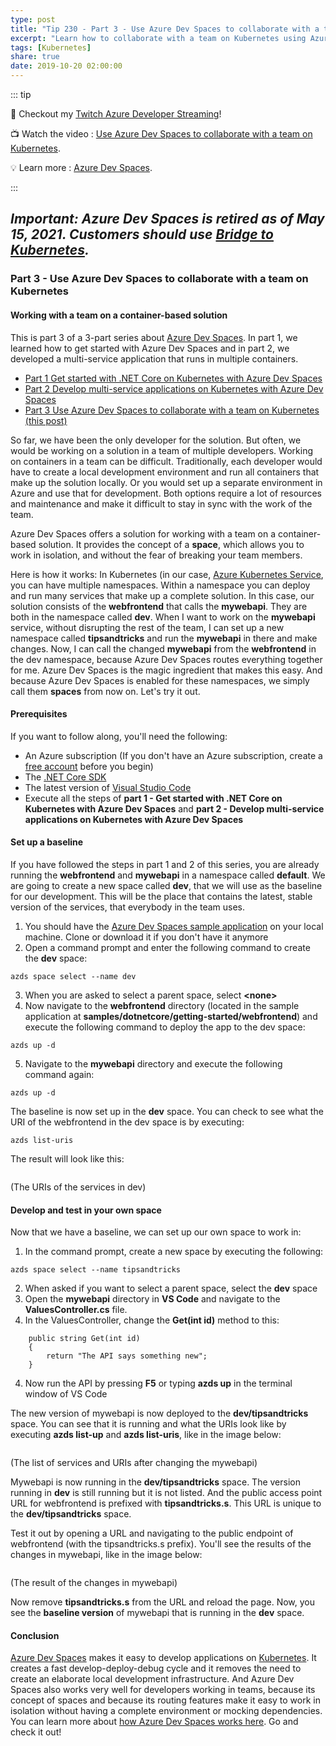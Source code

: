 ```yaml
---
type: post
title: "Tip 230 - Part 3 - Use Azure Dev Spaces to collaborate with a team on Kubernetes"
excerpt: "Learn how to collaborate with a team on Kubernetes using Azure Dev Spaces"
tags: [Kubernetes]
share: true
date: 2019-10-20 02:00:00
---
```


::: tip

:unicorn: Checkout my [Twitch Azure Developer Streaming](https://twitch.tv/mbcrump?WT.mc_id=azure-azuredevtips-azureappsdev)!

:tv: Watch the video : [Use Azure Dev Spaces to collaborate with a team on Kubernetes](https://www.youtube.com/watch?v=brhxU_kt2HI&list=PLLasX02E8BPCNCK8Thcxu-Y-XcBUbhFWC&index=2&t=101s).

:bulb: Learn more : [Azure Dev Spaces](https://docs.microsoft.com/azure/dev-spaces/about?WT.mc_id=docs-azuredevtips-azureappsdev).

:::

## *Important: Azure Dev Spaces is retired as of May 15, 2021. Customers should use [Bridge to Kubernetes](https://docs.microsoft.com/en-us/visualstudio/containers/overview-bridge-to-kubernetes?view=vs-2019).*

### Part 3 - Use Azure Dev Spaces to collaborate with a team on Kubernetes

#### Working with a team on a container-based solution
This is part 3 of a 3-part series about [Azure Dev Spaces](https://docs.microsoft.com/azure/dev-spaces/about?WT.mc_id=docs-azuredevtips-azureappsdev). In part 1, we learned how to get started with Azure Dev Spaces and in part 2, we developed a multi-service application that runs in multiple containers.

* [Part 1 Get started with .NET Core on Kubernetes with Azure Dev Spaces](https://microsoft.github.io/AzureTipsAndTricks/blog/tip228.html)
* [Part 2 Develop multi-service applications on Kubernetes with Azure Dev Spaces](https://microsoft.github.io/AzureTipsAndTricks/blog/tip229.html)
* [Part 3 Use Azure Dev Spaces to collaborate with a team on Kubernetes (this post)](https://microsoft.github.io/AzureTipsAndTricks/blog/tip230.html)

So far, we have been the only developer for the solution. But often, we would be working on a solution in a team of multiple developers. Working on containers in a team can be difficult. Traditionally, each developer would have to create a local development environment and run all containers that make up the solution locally. Or you would set up a separate environment in Azure and use that for development. Both options require a lot of resources and maintenance and make it difficult to stay in sync with the work of the team.

Azure Dev Spaces offers a solution for working with a team on a container-based solution. It provides the concept of a **space**, which allows you to work in isolation, and without the fear of breaking your team members.

Here is how it works: In Kubernetes (in our case, [Azure Kubernetes Service](https://azure.microsoft.com/services/kubernetes-service/?WT.mc_id=azure-azuredevtips-azureappsdev), you can have multiple namespaces. Within a namespace you can deploy and run many services that make up a complete solution. In this case, our solution consists of the **webfrontend** that calls the **mywebapi**. They are both in the namespace called **dev**. When I want to work on the **mywebapi** service, without disrupting the rest of the team, I can set up a new namespace called **tipsandtricks** and run the **mywebapi** in there and make changes. Now, I can call the changed **mywebapi** from the **webfrontend** in the dev namespace, because Azure Dev Spaces routes everything together for me. Azure Dev Spaces is the magic ingredient that makes this easy. And because Azure Dev Spaces is enabled for these namespaces, we simply call them **spaces** from now on. Let's try it out.

#### Prerequisites
If you want to follow along, you'll need the following:
* An Azure subscription (If you don't have an Azure subscription, create a [free account](https://azure.microsoft.com/free/?WT.mc_id=azure-azuredevtips-azureappsdev) before you begin)
* The [.NET Core SDK](https://dotnet.microsoft.com/download?WT.mc_id=microsoft-azuredevtips-azureappsdev)
* The latest version of [Visual Studio Code](https://code.visualstudio.com/)
* Execute all the steps of **part 1 - Get started with .NET Core on Kubernetes with Azure Dev Spaces** and **part 2 - Develop multi-service applications on Kubernetes with Azure Dev Spaces**

#### Set up a baseline
If you have followed the steps in part 1 and 2 of this series, you are already running the **webfrontend** and **mywebapi** in a namespace called **default**. We are going to create a new space called **dev**, that we will use as the baseline for our development. This will be the place that contains the latest, stable version of the services, that everybody in the team uses.

1. You should have the [Azure Dev Spaces sample application](https://github.com/Azure/dev-spaces) on your local machine. Clone or download it if you don't have it anymore
2. Open a command prompt and enter the following command to create the **dev** space:
```
azds space select --name dev
```
3. When you are asked to select a parent space, select **\<none\>**
4. Now navigate to the **webfrontend** directory (located in the sample application at **samples/dotnetcore/getting-started/webfrontend**) and execute the following command to deploy the app to the dev space:
```
azds up -d
```
5. Navigate to the **mywebapi** directory and execute the following command again:
```
azds up -d
```

The baseline is now set up in the **dev** space. You can check to see what the URI of the webfrontend in the dev space is by executing:
```
azds list-uris
```
The result will look like this:

<img :src="$withBase('/files/31baseline.png')">

(The URIs of the services in dev)

#### Develop and test in your own space
Now that we have a baseline, we can set up our own space to work in:

1. In the command prompt, create a new space by executing the following:
```
azds space select --name tipsandtricks
```
2. When asked if you want to select a parent space, select the **dev** space
3. Open the **mywebapi** directory in **VS Code** and navigate to the **ValuesController.cs** file.
4. In the ValuesController, change the **Get(int id)** method to this:
```
    public string Get(int id)
    {
        return "The API says something new";
    }
```
4. Now run the API by pressing **F5** or typing **azds up** in the terminal window of VS Code

The new version of mywebapi is now deployed to the **dev/tipsandtricks** space. You can see that it is running and what the URIs look like by executing **azds list-up** and **azds list-uris**, like in the image below:

<img :src="$withBase('/files/31afterchange.png')">

(The list of services and URIs after changing the mywebapi)

Mywebapi is now running in the **dev/tipsandtricks** space. The version running in **dev** is still running but it is not listed. And the public access point URL for webfrontend is prefixed with **tipsandtricks.s**. This URL is unique to the **dev/tipsandtricks** space.

Test it out by opening a URL and navigating to the public endpoint of webfrontend (with the tipsandtricks.s prefix). You'll see the results of the changes in mywebapi, like in the image below:

<img :src="$withBase('/files/31result.png')">

(The result of the changes in mywebapi)

Now remove **tipsandtricks.s** from the URL and reload the page. Now, you see the **baseline version** of mywebapi that is running in the **dev** space.

#### Conclusion
[Azure Dev Spaces](https://docs.microsoft.com/azure/dev-spaces/about?WT.mc_id=docs-azuredevtips-azureappsdev) makes it easy to develop applications on [Kubernetes](https://azure.microsoft.com/services/kubernetes-service?WT.mc_id=azure-azuredevtips-azureappsdev). It creates a fast develop-deploy-debug cycle and it removes the need to create an elaborate local development infrastructure. And Azure Dev Spaces also works very well for developers working in teams, because its concept of spaces and because its routing features make it easy to work in isolation without having a complete environment or mocking dependencies. You can learn more about [how Azure Dev Spaces works here](https://docs.microsoft.com/azure/dev-spaces/how-dev-spaces-works?WT.mc_id=docs-azuredevtips-azureappsdev). Go and check it out!